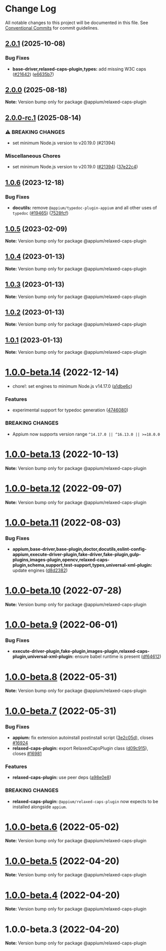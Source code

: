 # Change Log

All notable changes to this project will be documented in this file.
See [Conventional Commits](https://conventionalcommits.org) for commit guidelines.

## [2.0.1](https://github.com/appium/appium/compare/@appium/relaxed-caps-plugin@2.0.0...@appium/relaxed-caps-plugin@2.0.1) (2025-10-08)


### Bug Fixes

* **base-driver,relaxed-caps-plugin,types:** add missing W3C caps ([#21642](https://github.com/appium/appium/issues/21642)) ([e6635b7](https://github.com/appium/appium/commit/e6635b737d0f42d8fd38c3d8bea70067d2e7c87a))



## [2.0.0](https://github.com/appium/appium/compare/@appium/relaxed-caps-plugin@2.0.0-rc.1...@appium/relaxed-caps-plugin@2.0.0) (2025-08-18)

**Note:** Version bump only for package @appium/relaxed-caps-plugin





## [2.0.0-rc.1](https://github.com/appium/appium/compare/@appium/relaxed-caps-plugin@1.0.6...@appium/relaxed-caps-plugin@2.0.0-rc.1) (2025-08-14)


### ⚠ BREAKING CHANGES

* set minimum Node.js version to v20.19.0 (#21394)

### Miscellaneous Chores

* set minimum Node.js version to v20.19.0 ([#21394](https://github.com/appium/appium/issues/21394)) ([37e22c4](https://github.com/appium/appium/commit/37e22c4f9c9920cea3f340841ab1b7c60e3147e9))



## [1.0.6](https://github.com/appium/appium/compare/@appium/relaxed-caps-plugin@1.0.5...@appium/relaxed-caps-plugin@1.0.6) (2023-12-18)


### Bug Fixes

* **docutils:** remove `@appium/typedoc-plugin-appium` and all other uses of `typedoc` ([#19465](https://github.com/appium/appium/issues/19465)) ([7528fcf](https://github.com/appium/appium/commit/7528fcf890f79f4017f5e718bb1952bf907ee479))



## [1.0.5](https://github.com/appium/appium/compare/@appium/relaxed-caps-plugin@1.0.4...@appium/relaxed-caps-plugin@1.0.5) (2023-02-09)

**Note:** Version bump only for package @appium/relaxed-caps-plugin





## [1.0.4](https://github.com/appium/appium/compare/@appium/relaxed-caps-plugin@1.0.3...@appium/relaxed-caps-plugin@1.0.4) (2023-01-13)

**Note:** Version bump only for package @appium/relaxed-caps-plugin





## [1.0.3](https://github.com/appium/appium/compare/@appium/relaxed-caps-plugin@1.0.2...@appium/relaxed-caps-plugin@1.0.3) (2023-01-13)

**Note:** Version bump only for package @appium/relaxed-caps-plugin





## [1.0.2](https://github.com/appium/appium/compare/@appium/relaxed-caps-plugin@1.0.1...@appium/relaxed-caps-plugin@1.0.2) (2023-01-13)

**Note:** Version bump only for package @appium/relaxed-caps-plugin





## [1.0.1](https://github.com/appium/appium/compare/@appium/relaxed-caps-plugin@1.0.0-beta.14...@appium/relaxed-caps-plugin@1.0.1) (2023-01-13)

**Note:** Version bump only for package @appium/relaxed-caps-plugin





# [1.0.0-beta.14](https://github.com/appium/appium/compare/@appium/relaxed-caps-plugin@1.0.0-beta.13...@appium/relaxed-caps-plugin@1.0.0-beta.14) (2022-12-14)

- chore!: set engines to minimum Node.js v14.17.0 ([a1dbe6c](https://github.com/appium/appium/commit/a1dbe6c43efe76604943a607d402f4c8b864d652))

### Features

- experimental support for typedoc generation ([4746080](https://github.com/appium/appium/commit/4746080e54ed8bb494cbc7c6ce83db503bf6bb52))

### BREAKING CHANGES

- Appium now supports version range `^14.17.0 || ^16.13.0 || >=18.0.0`

# [1.0.0-beta.13](https://github.com/appium/appium/compare/@appium/relaxed-caps-plugin@1.0.0-beta.12...@appium/relaxed-caps-plugin@1.0.0-beta.13) (2022-10-13)

**Note:** Version bump only for package @appium/relaxed-caps-plugin

# [1.0.0-beta.12](https://github.com/appium/appium/compare/@appium/relaxed-caps-plugin@1.0.0-beta.11...@appium/relaxed-caps-plugin@1.0.0-beta.12) (2022-09-07)

**Note:** Version bump only for package @appium/relaxed-caps-plugin

# [1.0.0-beta.11](https://github.com/appium/appium/compare/@appium/relaxed-caps-plugin@1.0.0-beta.10...@appium/relaxed-caps-plugin@1.0.0-beta.11) (2022-08-03)

### Bug Fixes

- **appium,base-driver,base-plugin,doctor,docutils,eslint-config-appium,execute-driver-plugin,fake-driver,fake-plugin,gulp-plugins,images-plugin,opencv,relaxed-caps-plugin,schema,support,test-support,types,universal-xml-plugin:** update engines ([d8d2382](https://github.com/appium/appium/commit/d8d2382327ba7b7db8a4d1cad987c0e60184c92d))

# [1.0.0-beta.10](https://github.com/appium/appium/compare/@appium/relaxed-caps-plugin@1.0.0-beta.9...@appium/relaxed-caps-plugin@1.0.0-beta.10) (2022-07-28)

**Note:** Version bump only for package @appium/relaxed-caps-plugin

# [1.0.0-beta.9](https://github.com/appium/appium/compare/@appium/relaxed-caps-plugin@1.0.0-beta.8...@appium/relaxed-caps-plugin@1.0.0-beta.9) (2022-06-01)

### Bug Fixes

- **execute-driver-plugin,fake-plugin,images-plugin,relaxed-caps-plugin,universal-xml-plugin:** ensure babel runtime is present ([df64612](https://github.com/appium/appium/commit/df64612d98c35fd64219816269f83f628e538fe2))

# [1.0.0-beta.8](https://github.com/appium/appium/compare/@appium/relaxed-caps-plugin@1.0.0-beta.7...@appium/relaxed-caps-plugin@1.0.0-beta.8) (2022-05-31)

**Note:** Version bump only for package @appium/relaxed-caps-plugin

# [1.0.0-beta.7](https://github.com/appium/appium/compare/@appium/relaxed-caps-plugin@1.0.0-beta.6...@appium/relaxed-caps-plugin@1.0.0-beta.7) (2022-05-31)

### Bug Fixes

- **appium:** fix extension autoinstall postinstall script ([3e2c05d](https://github.com/appium/appium/commit/3e2c05d8a290072484afde34fe5fd968618f6359)), closes [#16924](https://github.com/appium/appium/issues/16924)
- **relaxed-caps-plugin:** export RelaxedCapsPlugin class ([d09c915](https://github.com/appium/appium/commit/d09c915dadef0e30e9282ae8f1e0ee7fc01963c0)), closes [#16981](https://github.com/appium/appium/issues/16981)

### Features

- **relaxed-caps-plugin:** use peer deps ([a98e0e8](https://github.com/appium/appium/commit/a98e0e8201d5a1e4c4d21ee3e834646338117dde))

### BREAKING CHANGES

- **relaxed-caps-plugin:** `@appium/relaxed-caps-plugin` now expects to be installed alongside `appium`.

# [1.0.0-beta.6](https://github.com/appium/appium/compare/@appium/relaxed-caps-plugin@1.0.0-beta.5...@appium/relaxed-caps-plugin@1.0.0-beta.6) (2022-05-02)

**Note:** Version bump only for package @appium/relaxed-caps-plugin

# [1.0.0-beta.5](https://github.com/appium/appium/compare/@appium/relaxed-caps-plugin@1.0.0-beta.4...@appium/relaxed-caps-plugin@1.0.0-beta.5) (2022-04-20)

**Note:** Version bump only for package @appium/relaxed-caps-plugin

# [1.0.0-beta.4](https://github.com/appium/appium/compare/@appium/relaxed-caps-plugin@1.0.0-beta.3...@appium/relaxed-caps-plugin@1.0.0-beta.4) (2022-04-20)

**Note:** Version bump only for package @appium/relaxed-caps-plugin

# 1.0.0-beta.3 (2022-04-20)

**Note:** Version bump only for package @appium/relaxed-caps-plugin
